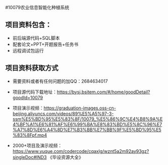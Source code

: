 #10079农业信息智能化种植系统

## 项目资料包含：
* 前后端源代码+SQL脚本
* 配套论文+PPT+开题报告+任务书
* 远程调试包运行

## 项目资料获取方式
* 需要资料或者有任何问题的加QQ：2684634017

* 项目源代码下载地址：https://bysj.bsitem.com/#/home/goodDetail?goodId=10079

* 项目演示视频：https://graduation-images.oss-cn-beijing.aliyuncs.com/videos/89%E5%A5%97-3-ssm%E5%BD%95%E5%83%8F/10079_%E5%86%9C%E4%B8%9A%E4%BF%A1%E6%81%AF%E6%99%BA%E8%83%BD%E5%8C%96%E7%A7%8D%E6%A4%8D%E7%B3%BB%E7%BB%9F%E5%BD%95%E5%83%8Fpf.mp4











* 2000+项目及演示视频：https://www.yuque.com/codercode/cqaxlg/wznt5a2m92ay93gz?singleDoc#lND3 《毕设资源大全》

